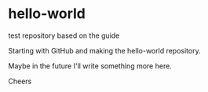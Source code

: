 # hello-world
test repository based on the guide

Starting with GitHub and making the hello-world repository.

Maybe in the future I'll write something more here.


Cheers
